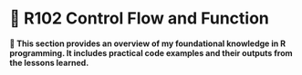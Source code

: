 # 🌻 R102 Control Flow and Function
**📝 This section provides an overview of my foundational knowledge in R programming. It includes practical code examples and their outputs from the lessons learned.**
